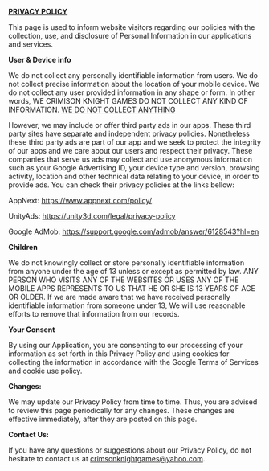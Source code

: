 <b><u>PRIVACY POLICY</b></u>


This page is used to inform website visitors regarding our policies with the collection, use, and disclosure of Personal Information in our applications and services.

<b>User & Device info </b>


We do not collect any personally identifiable information from users. 
We do not collect precise information about the location of your mobile device. 
We do not collect any user provided information in any shape or form. 
In other words, WE CRIMISON KNIGHT GAMES DO NOT COLLECT ANY KIND OF INFORMATION. <u>WE DO NOT COLLECT ANYTHING</u>

However, we may include or offer third party ads in our apps. These third party sites have separate and independent privacy policies. Nonetheless these third party ads are part of our app and we seek to protect the integrity of our apps and we care about our users and respect their privacy. These companies that serve us ads may collect and use anonymous information such as your Google Advertising ID, your device type and version, browsing activity, location and other technical data relating to your device, in order to provide ads. You can check their privacy policies at the links bellow:

AppNext:
https://www.appnext.com/policy/

UnityAds:
https://unity3d.com/legal/privacy-policy


Google AdMob:
https://support.google.com/admob/answer/6128543?hl=en



<b>Children</b>

We do not knowingly collect or store personally identifiable information from anyone under the age of 13 unless or except as permitted by law. ANY PERSON WHO VISITS ANY OF THE WEBSITES OR USES ANY OF THE MOBILE APPS REPRESENTS TO US THAT HE OR SHE IS 13 YEARS OF AGE OR OLDER. If we are made aware that we have received personally identifiable information from someone under 13, We will use reasonable efforts to remove that information from our records.


<b>Your Consent</b>

By using our Application, you are consenting to our processing of your information as set forth in this Privacy Policy and using cookies for collecting the information in accordance with the Google Terms of Services and cookie use policy. 


<b>Changes:</b>

We may update our Privacy Policy from time to time. Thus, you are advised to review this page periodically for any changes. These changes are effective immediately, after they are posted on this page.





<b>Contact Us:</b>

If you have any questions or suggestions about our Privacy Policy, do not hesitate to contact us at crimsonknightgames@yahoo.com.
